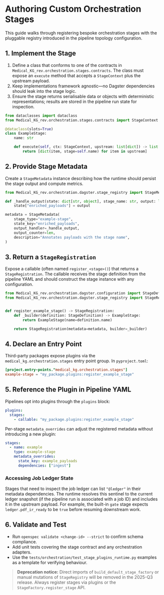 # Authoring Custom Orchestration Stages

This guide walks through registering bespoke orchestration stages with the
pluggable registry introduced in the pipeline topology configuration.

## 1. Implement the Stage

1. Define a class that conforms to one of the contracts in
   `Medical_KG_rev.orchestration.stages.contracts`. The class must expose an
   `execute` method that accepts a `StageContext` plus the upstream payload.
2. Keep implementations framework agnostic—no Dagster dependencies should leak
   into the stage logic.
3. Ensure the stage returns serialisable data or objects with deterministic
   representations; results are stored in the pipeline run state for inspection.

```python
from dataclasses import dataclass
from Medical_KG_rev.orchestration.stages.contracts import StageContext

@dataclass(slots=True)
class ExampleStage:
    name: str

    def execute(self, ctx: StageContext, upstream: list[dict]) -> list[dict]:
        return [dict(item, stage=self.name) for item in upstream]
```

## 2. Provide Stage Metadata

Create a `StageMetadata` instance describing how the runtime should persist the
stage output and compute metrics.

```python
from Medical_KG_rev.orchestration.dagster.stage_registry import StageMetadata

def _handle_output(state: dict[str, object], stage_name: str, output: list[dict]) -> None:
    state["enriched_payloads"] = output

metadata = StageMetadata(
    stage_type="example-stage",
    state_key="enriched_payloads",
    output_handler=_handle_output,
    output_counter=len,
    description="Annotates payloads with the stage name",
)
```

## 3. Return a `StageRegistration`

Expose a callable (often named `register_<stage>()`) that returns a
`StageRegistration`. The callable receives the stage definition from the
pipeline YAML and should construct the stage instance with any configuration.

```python
from Medical_KG_rev.orchestration.dagster.configuration import StageDefinition
from Medical_KG_rev.orchestration.dagster.stage_registry import StageRegistration


def register_example_stage() -> StageRegistration:
    def _builder(definition: StageDefinition) -> ExampleStage:
        return ExampleStage(name=definition.name)

    return StageRegistration(metadata=metadata, builder=_builder)
```

## 4. Declare an Entry Point

Third-party packages expose plugins via the `medical_kg.orchestration.stages`
entry point group. In `pyproject.toml`:

```toml
[project.entry-points."medical_kg.orchestration.stages"]
example-stage = "my_package.plugins:register_example_stage"
```

## 5. Reference the Plugin in Pipeline YAML

Pipelines opt into plugins through the `plugins` block:

```yaml
plugins:
  stages:
    - callable: "my_package.plugins:register_example_stage"
```

Per-stage `metadata_overrides` can adjust the registered metadata without
introducing a new plugin:

```yaml
stages:
  - name: example
    type: example-stage
    metadata_overrides:
      state_key: example_payloads
      dependencies: ["ingest"]
```

### Accessing Job Ledger State

Stages that need to inspect the job ledger can list `"@ledger"` in their
metadata dependencies. The runtime resolves this sentinel to the current ledger
snapshot (if the pipeline run is associated with a job ID) and includes it in
the upstream payload. For example, the built-in `gate` stage expects
`ledger.pdf_ir_ready` to be `true` before resuming downstream work.

## 6. Validate and Test

- Run `openspec validate <change-id> --strict` to confirm schema compliance.
- Add unit tests covering the stage contract and any orchestration adapters.
- Use the `tests/orchestration/test_stage_plugins_runtime.py` examples as a
  template for verifying behaviour.

> **Deprecation notice:** Direct imports of `build_default_stage_factory` or
> manual mutations of `StageRegistry` will be removed in the 2025-Q3 release.
> Always register stages via plugins or the `StageFactory.register_stage` API.

